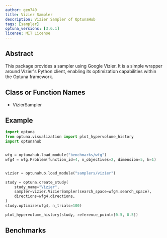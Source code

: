 ```yaml
---
author: gen740
title: Vizier Sampler
description: Vizier Sampler of OptunaHub
tags: [sampler]
optuna_versions: [3.6.1]
license: MIT License
---
```


## Abstract

This package provides a sampler using Google Vizier.
It is a simple wrapper around Vizier's Python client, enabling its optimization capabilities within the Optuna framework.

## Class or Function Names

- VizierSampler

## Example

```python
import optuna
from optuna.visualization import plot_hypervolume_history
import optunahub


wfg = optunahub.load_module("benchmarks/wfg")
wfg4 = wfg.Problem(function_id=4, n_objectives=2, dimension=5, k=1)


vizier = optunahub.load_module("samplers/vizier")

study = optuna.create_study(
    study_name="Vizier",
    sampler=vizier.VizierSampler(search_space=wfg4.search_space),
    directions=wfg4.directions,
)
study.optimize(wfg4, n_trials=100)

plot_hypervolume_history(study, reference_point=[0.5, 0.5])
```

## Benchmarks
